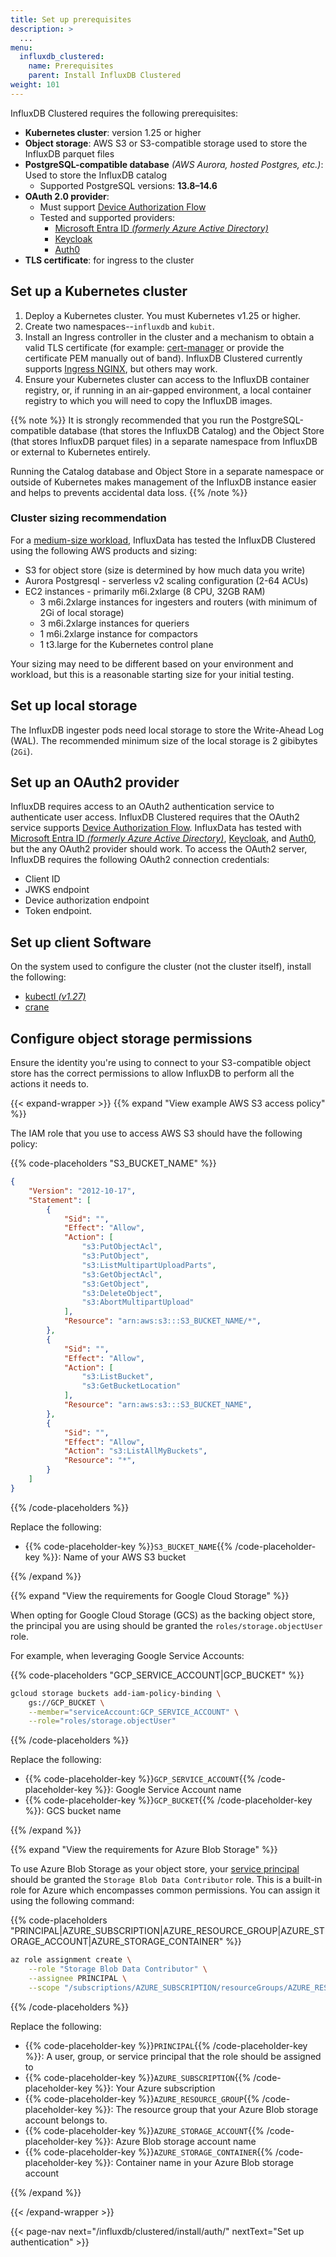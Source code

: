```yaml
---
title: Set up prerequisites
description: >
  ...
menu:
  influxdb_clustered:
    name: Prerequisites
    parent: Install InfluxDB Clustered
weight: 101
---
```


InfluxDB Clustered requires the following prerequisites:

- **Kubernetes cluster**: version 1.25 or higher
- **Object storage**: AWS S3 or S3-compatible storage used to store the InfluxDB parquet files
- **PostgreSQL-compatible database** _(AWS Aurora, hosted Postgres, etc.)_:
  Used to store the InfluxDB catalog
  - Supported PostgreSQL versions: **13.8–14.6**
- **OAuth 2.0 provider**:
  - Must support [Device Authorization Flow](https://auth0.com/docs/get-started/authentication-and-authorization-flow/device-authorization-flow)
  - Tested and supported providers:
    - [Microsoft Entra ID _(formerly Azure Active Directory)_](https://www.microsoft.com/en-us/security/business/microsoft-entra)
    - [Keycloak](https://www.keycloak.org/)
    - [Auth0](https://auth0.com/)
- **TLS certificate**: for ingress to the cluster

## Set up a Kubernetes cluster

1.  Deploy a Kubernetes cluster. You must Kubernetes v1.25 or higher.
2.  Create two namespaces--`influxdb` and `kubit`.
3.  Install an Ingress controller in the cluster and a mechanism to obtain a
    valid TLS certificate (for example: [cert-manager](https://cert-manager.io/)
    or provide the certificate PEM manually out of band). InfluxDB Clustered
    currently supports [Ingress NGINX](https://github.com/kubernetes/ingress-nginx),
    but others may work.
4.  Ensure your Kubernetes cluster can access to the InfluxDB container registry,
    or, if running in an air-gapped environment, a local container registry to
    which you will need to copy the InfluxDB images.

{{% note %}}
It is strongly recommended that you run the PostgreSQL-compatible database
(that stores the InfluxDB Catalog) and the Object Store (that stores InfluxDB parquet files)
in a separate namespace from InfluxDB or external to Kubernetes entirely.

Running the Catalog database and Object Store in a separate namespace or outside
of Kubernetes makes management of the InfluxDB instance easier and helps to
prevents accidental data loss.
{{% /note %}}

### Cluster sizing recommendation

For a [medium-size workload](https://www.influxdata.com/resources/influxdb-3-0-vs-oss/),
InfluxData has tested the InfluxDB Clustered using the following AWS products
and sizing:

- S3 for object store (size is determined by how much data you write)
- Aurora Postgresql - serverless v2 scaling configuration (2-64 ACUs)
- EC2 instances - primarily m6i.2xlarge (8 CPU, 32GB RAM)
  - 3 m6i.2xlarge instances for ingesters and routers (with minimum of 2Gi of local storage)
  - 3 m6i.2xlarge instances for queriers
  - 1 m6i.2xlarge instance for compactors
  - 1 t3.large for the Kubernetes control plane

Your sizing may need to be different based on your environment and workload,
but this is a reasonable starting size for your initial testing.

## Set up local storage

The InfluxDB ingester pods need local storage to store the Write-Ahead Log (WAL).
The recommended minimum size of the local storage is 2 gibibytes (`2Gi`).

## Set up an OAuth2 provider

InfluxDB requires access to an OAuth2 authentication service to authenticate user access.
InfluxDB Clustered requires that the OAuth2 service supports
[Device Authorization Flow](https://auth0.com/docs/get-started/authentication-and-authorization-flow/device-authorization-flow).
InfluxData has tested with [Microsoft Entra ID _(formerly Azure Active Directory)_](https://www.microsoft.com/en-us/security/business/microsoft-entra), [Keycloak](https://www.keycloak.org/), and
[Auth0](https://auth0.com/), but the any OAuth2 provider should work.
To access the OAuth2 server, InfluxDB requires the following OAuth2 connection credentials:

  - Client ID
  - JWKS endpoint
  - Device authorization endpoint
  - Token endpoint.

## Set up client Software

On the system used to configure the cluster (not the cluster itself), install
the following:

- [kubectl _(v1.27)_](https://kubernetes.io/docs/reference/kubectl/kubectl/)
- [crane](https://github.com/google/go-containerregistry/blob/main/cmd/crane/README.md)

## Configure object storage permissions

Ensure the identity you're using to connect to your S3-compatible object store has the correct
permissions to allow InfluxDB to perform all the actions it needs to.

{{< expand-wrapper >}}
{{% expand "View example AWS S3 access policy" %}}

The IAM role that you use to access AWS S3 should have the following policy:

{{% code-placeholders "S3_BUCKET_NAME" %}}
```json
{
    "Version": "2012-10-17",
    "Statement": [
        {
            "Sid": "",
            "Effect": "Allow",
            "Action": [
                "s3:PutObjectAcl",
                "s3:PutObject",
                "s3:ListMultipartUploadParts",
                "s3:GetObjectAcl",
                "s3:GetObject",
                "s3:DeleteObject",
                "s3:AbortMultipartUpload"
            ],
            "Resource": "arn:aws:s3:::S3_BUCKET_NAME/*",
        },
        {
            "Sid": "",
            "Effect": "Allow",
            "Action": [
                "s3:ListBucket",
                "s3:GetBucketLocation"
            ],
            "Resource": "arn:aws:s3:::S3_BUCKET_NAME",
        },
        {
            "Sid": "",
            "Effect": "Allow",
            "Action": "s3:ListAllMyBuckets",
            "Resource": "*",
        }
    ]
}
```
{{% /code-placeholders %}}

Replace the following:

- {{% code-placeholder-key %}}`S3_BUCKET_NAME`{{% /code-placeholder-key %}}: Name of your AWS S3 bucket

{{% /expand %}}

{{% expand "View the requirements for Google Cloud Storage" %}}

When opting for Google Cloud Storage (GCS) as the backing object store, the principal you are using should be granted the `roles/storage.objectUser` role.

For example, when leveraging Google Service Accounts:

{{% code-placeholders "GCP_SERVICE_ACCOUNT|GCP_BUCKET" %}}
```bash
gcloud storage buckets add-iam-policy-binding \
    gs://GCP_BUCKET \
    --member="serviceAccount:GCP_SERVICE_ACCOUNT" \
    --role="roles/storage.objectUser"
```
{{% /code-placeholders %}}

Replace the following:

- {{% code-placeholder-key %}}`GCP_SERVICE_ACCOUNT`{{% /code-placeholder-key %}}: Google Service Account name
- {{% code-placeholder-key %}}`GCP_BUCKET`{{% /code-placeholder-key %}}: GCS bucket name

{{% /expand %}}

{{% expand "View the requirements for Azure Blob Storage" %}}

To use Azure Blob Storage as your object store, your [service principal](https://learn.microsoft.com/en-us/entra/architecture/service-accounts-principal)
should be granted the `Storage Blob Data Contributor` role.
This is a built-in role for Azure which encompasses common permissions.
You can assign it using the following command:

{{% code-placeholders "PRINCIPAL|AZURE_SUBSCRIPTION|AZURE_RESOURCE_GROUP|AZURE_STORAGE_ACCOUNT|AZURE_STORAGE_CONTAINER" %}}
```bash
az role assignment create \
    --role "Storage Blob Data Contributor" \
    --assignee PRINCIPAL \
    --scope "/subscriptions/AZURE_SUBSCRIPTION/resourceGroups/AZURE_RESOURCE_GROUP/providers/Microsoft.Storage/storageAccounts/AZURE_STORAGE_ACCOUNT/blobServices/default/containers/AZURE_STORAGE_CONTAINER"
```
{{% /code-placeholders %}}

Replace the following:

- {{% code-placeholder-key %}}`PRINCIPAL`{{% /code-placeholder-key %}}: A user, group, or service principal that the role should be assigned to
- {{% code-placeholder-key %}}`AZURE_SUBSCRIPTION`{{% /code-placeholder-key %}}: Your Azure subscription
- {{% code-placeholder-key %}}`AZURE_RESOURCE_GROUP`{{% /code-placeholder-key %}}: The resource group that your Azure Blob storage account belongs to.
- {{% code-placeholder-key %}}`AZURE_STORAGE_ACCOUNT`{{% /code-placeholder-key %}}: Azure Blob storage account name
- {{% code-placeholder-key %}}`AZURE_STORAGE_CONTAINER`{{% /code-placeholder-key %}}: Container name in your Azure Blob storage account

{{% /expand %}}

{{< /expand-wrapper >}}

{{< page-nav next="/influxdb/clustered/install/auth/" nextText="Set up authentication" >}}
